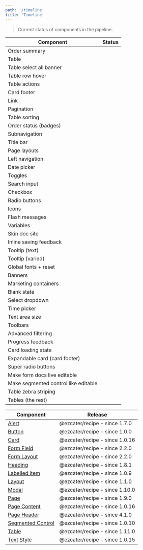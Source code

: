 ```yaml
---
path: '/timeline'
title: 'Timeline'
---
```


> Current status of components in the pipeline.

| Component                            | Status                                                                                             |
| ------------------------------------ | -------------------------------------------------------------------------------------------------- |
| Order summary                        | <TimelineStatus type="active" link="https://github.com/ezcater/recipe/issues/56"></TimelineStatus> |
| Table                                | <TimelineStatus type="pending"></TimelineStatus>                                                   |
| Table select all banner              | <TimelineStatus type="pending"></TimelineStatus>                                                   |
| Table row hover                      | <TimelineStatus type="pending"></TimelineStatus>                                                   |
| Table actions                        | <TimelineStatus type="pending"></TimelineStatus>                                                   |
| Card footer                          | <TimelineStatus type="pending"></TimelineStatus>                                                   |
| Link                                 | <TimelineStatus type="pending"></TimelineStatus>                                                   |
| Pagination                           | <TimelineStatus type="pending"></TimelineStatus>                                                   |
| Table sorting                        | <TimelineStatus type="pending"></TimelineStatus>                                                   |
| Order status (badges)                | <TimelineStatus type="pending"></TimelineStatus>                                                   |
| Subnavigation                        | <TimelineStatus type="pending"></TimelineStatus>                                                   |
| Title bar                            | <TimelineStatus type="pending"></TimelineStatus>                                                   |
| Page layouts                         | <TimelineStatus type="pending"></TimelineStatus>                                                   |
| Left navigation                      | <TimelineStatus type="pending"></TimelineStatus>                                                   |
| Date picker                          | <TimelineStatus type="pending"></TimelineStatus>                                                   |
| Toggles                              | <TimelineStatus type="pending"></TimelineStatus>                                                   |
| Search input                         | <TimelineStatus type="pending"></TimelineStatus>                                                   |
| Checkbox                             | <TimelineStatus type="pending"></TimelineStatus>                                                   |
| Radio buttons                        | <TimelineStatus type="pending"></TimelineStatus>                                                   |
| Icons                                | <TimelineStatus type="pending"></TimelineStatus>                                                   |
| Flash messages                       | <TimelineStatus type="pending"></TimelineStatus>                                                   |
| Variables                            | <TimelineStatus type="pending"></TimelineStatus>                                                   |
| Skin doc site                        | <TimelineStatus type="pending"></TimelineStatus>                                                   |
| Inline saving feedback               | <TimelineStatus type="pending"></TimelineStatus>                                                   |
| Tooltip (text)                       | <TimelineStatus type="pending"></TimelineStatus>                                                   |
| Tooltip (varied)                     | <TimelineStatus type="pending"></TimelineStatus>                                                   |
| Global fonts + reset                 | <TimelineStatus type="pending"></TimelineStatus>                                                   |
| Banners                              | <TimelineStatus type="pending"></TimelineStatus>                                                   |
| Marketing containers                 | <TimelineStatus type="pending"></TimelineStatus>                                                   |
| Blank state                          | <TimelineStatus type="pending"></TimelineStatus>                                                   |
| Select dropdown                      | <TimelineStatus type="pending"></TimelineStatus>                                                   |
| Time picker                          | <TimelineStatus type="pending"></TimelineStatus>                                                   |
| Text area size                       | <TimelineStatus type="pending"></TimelineStatus>                                                   |
| Toolbars                             | <TimelineStatus type="pending"></TimelineStatus>                                                   |
| Advanced filtering                   | <TimelineStatus type="pending"></TimelineStatus>                                                   |
| Progress feedback                    | <TimelineStatus type="pending"></TimelineStatus>                                                   |
| Card loading state                   | <TimelineStatus type="pending"></TimelineStatus>                                                   |
| Expandable card (card footer)        | <TimelineStatus type="pending"></TimelineStatus>                                                   |
| Super radio buttons                  | <TimelineStatus type="pending"></TimelineStatus>                                                   |
| Make form docs live editable         | <TimelineStatus type="pending"></TimelineStatus>                                                   |
| Make segmented control like editable | <TimelineStatus type="pending"></TimelineStatus>                                                   |
| Table zebra striping                 | <TimelineStatus type="pending"></TimelineStatus>                                                   |
| Tables (the rest)                    | <TimelineStatus type="pending"></TimelineStatus>                                                   |

| Component                                             | Release                        |
| ----------------------------------------------------- | ------------------------------ |
| [Alert](/components/ez-alert)                         | @ezcater/recipe - since 1.7.0  |
| [Button](/components/ez-button)                       | @ezcater/recipe - since 1.0.0  |
| [Card](/components/ez-card)                           | @ezcater/recipe - since 1.0.16 |
| [Form Field](/components/ez-field)                    | @ezcater/recipe - since 2.2.0  |
| [Form Layout](/components/ez-form-layout)             | @ezcater/recipe - since 2.2.0  |
| [Heading](/components/ez-heading)                     | @ezcater/recipe - since 1.8.1  |
| [Labelled Item](/components/ez-labelled-item)         | @ezcater/recipe - since 1.0.9  |
| [Layout](/components/ez-layout)                       | @ezcater/recipe - since 1.1.0  |
| [Modal](/components/ez-modal)                         | @ezcater/recipe - since 1.10.0 |
| [Page](/components/ez-page)                           | @ezcater/recipe - since 1.9.0  |
| [Page Content](/components/ez-page-content)           | @ezcater/recipe - since 1.0.16 |
| [Page Header](/components/ez-page-header)             | @ezcater/recipe - since 4.1.0  |
| [Segmented Control](/components/ez-segmented-control) | @ezcater/recipe - since 1.0.10 |
| [Table](/components/ez-table)                         | @ezcater/recipe - since 1.11.0 |
| [Text Style](/components/ez-text-style)               | @ezcater/recipe - since 1.0.15 |
